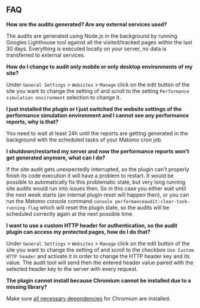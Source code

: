## FAQ

__How are the audits generated? Are any external services used?__

The audits are generated using Node.js in the background by running Googles Lighthouse tool against all the visited/tracked pages within the last 30 days. Everything is executed locally on your server, no data is transferred to external services.

__How do I change to audit only mobile or only desktop environments of my site?__

Under `General Settings` > `Websites` > `Manage` click on the edit button of the site you want to change the setting of and scroll to the setting `Performance simulation environment` selection to change it.

__I just installed the plugin or I just switched the website settings of the performance simulation environment and I cannot see any performance reports, why is that?__

You need to wait at least 24h until the reports are getting generated in the background with the scheduled tasks of your Matomo cron job.

__I shutdown/restarted my server and now the performance reports won't get generated anymore, what can I do?__

If the site audit gets unexpectedly interrupted, so the plugin can't properly finish its code execution it will have a problem to restart. It would be possible to automatically fix this problematic state, but very long running site audits would run into issues then. So in this case you either wait until the next week starts (an internal plugin reset will happen then), or you can run the Matomo console command `console performanceaudit:clear-task-running-flag` which will reset the plugin state, so the audits will be scheduled correctly again at the next possible time.

__I want to use a custom HTTP header for authentication, so the audit plugin can access my protected pages, how do I do that?__

Under `General Settings` > `Websites` > `Manage` click on the edit button of the site you want to change the setting of and scroll to the checkbox `Use Custom HTTP header` and activate it in order to change the HTTP header key and its value. The audit tool will send then the entered header value paired with the selected header key to the server with every request.

__The plugin cannot install because Chromium cannot be installed due to a missing library?__

Make sure [all necessary dependencies](https://github.com/puppeteer/puppeteer/blob/main/docs/troubleshooting.md#chrome-headless-doesnt-launch-on-unix) for Chromium are installed.
